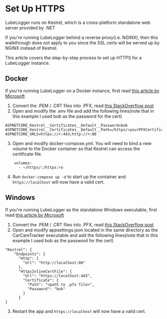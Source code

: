 # Set Up HTTPS

LubeLogger runs on Kestrel, which is a cross-platform standalone web server provided by .NET

If you're running LubeLogger behind a reverse proxy(i.e. NGINX), then this walkthrough does not apply to you since the SSL certs will be served up by NGINX instead of Kestrel.

This article covers the step-by-step process to set up HTTPS for a LubeLogger instance.

## Docker
If you're running LubeLogger on a Docker instance, first read [this article by Microsoft](https://learn.microsoft.com/en-us/aspnet/core/security/docker-compose-https?view=aspnetcore-8.0)

1. Convert the .PEM / .CRT files into .PFX, read [this StackOverflow post](https://stackoverflow.com/questions/808669/convert-a-cert-pem-certificate-to-a-pfx-certificate)
2. Open and modify the .env file and add the following lines(note that in this example I used bob as the password for the cert)
```
ASPNETCORE_Kestrel__Certificates__Default__Password=bob
ASPNETCORE_Kestrel__Certificates__Default__Path=/https/<yourPFXCertificateName>.pfx
ASPNETCORE_URLS=https://+:443;http://+:80
```
3. Open and modify docker-compose.yml. You will need to bind a new volume to the Docker container so that Kestrel can access the certificate file.
```
    volumes:
      - ~/https/:/https:ro
```
4. Run `docker-compose up -d` to start up the container and `https://localhost` will now have a valid cert.

## Windows
If you're running LubeLogger as the standalone Windows executable, first read [this article by Microsoft](https://learn.microsoft.com/en-us/aspnet/core/fundamentals/servers/kestrel/endpoints?view=aspnetcore-8.0#configure-https-in-appsettingsjson)

1. Convert the .PEM / .CRT files into .PFX, read [this StackOverflow post](https://stackoverflow.com/questions/808669/convert-a-cert-pem-certificate-to-a-pfx-certificate)
2. Open and modify appsettings.json located in the same directory as the CarCareTracker executable and add the following lines(note that in this example I used bob as the password for the cert)
```
"Kestrel": {
    "Endpoints": {
      "Http": {
        "Url": "http://localhost:80"
      },
      "HttpsInlineCertFile": {
        "Url": "https://localhost:443",
        "Certificate": {
          "Path": "<path to .pfx file>",
          "Password": "bob"
        }
      }
}
```
3. Restart the app and `https://localhost` will now have a valid cert.
